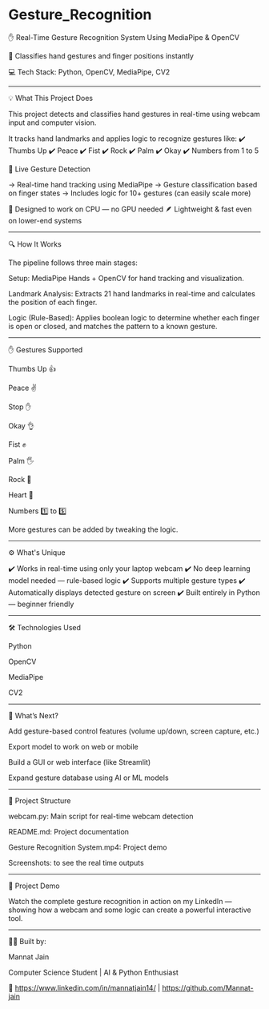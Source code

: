 # Gesture_Recognition
✋ Real-Time Gesture Recognition System Using MediaPipe & OpenCV

🧠 Classifies hand gestures and finger positions instantly

💻 Tech Stack: Python, OpenCV, MediaPipe, CV2
_________________________________________________________________________________________

💡 What This Project Does

This project detects and classifies hand gestures in real-time using webcam input and computer vision.

It tracks hand landmarks and applies logic to recognize gestures like:
✔️ Thumbs Up
✔️ Peace
✔️ Fist
✔️ Rock
✔️ Palm
✔️ Okay
✔️ Numbers from 1 to 5

🎥 Live Gesture Detection

→ Real-time hand tracking using MediaPipe
→ Gesture classification based on finger states
→ Includes logic for 10+ gestures (can easily scale more)

🧩 Designed to work on CPU — no GPU needed
🪶 Lightweight & fast even on lower-end systems
_________________________________________________________________________________________

🔍 How It Works

The pipeline follows three main stages:

Setup:
MediaPipe Hands + OpenCV for hand tracking and visualization.

Landmark Analysis:
Extracts 21 hand landmarks in real-time and calculates the position of each finger.

Logic (Rule-Based):
Applies boolean logic to determine whether each finger is open or closed, and matches the pattern to a known gesture.
_________________________________________________________________________________________

✋ Gestures Supported

Thumbs Up 👍

Peace ✌️

Stop ✋

Okay 👌

Fist ✊

Palm 🖐️

Rock 🤘

Heart 🤍

Numbers 1️⃣ to 5️⃣

More gestures can be added by tweaking the logic.
_________________________________________________________________________________________

⚙️ What's Unique

✔️ Works in real-time using only your laptop webcam
✔️ No deep learning model needed — rule-based logic
✔️ Supports multiple gesture types
✔️ Automatically displays detected gesture on screen
✔️ Built entirely in Python — beginner friendly
_________________________________________________________________________________________

🛠️ Technologies Used

Python

OpenCV

MediaPipe

CV2
_________________________________________________________________________________________

🔮 What’s Next?

Add gesture-based control features (volume up/down, screen capture, etc.)

Export model to work on web or mobile

Build a GUI or web interface (like Streamlit)

Expand gesture database using AI or ML models
_________________________________________________________________________________________

📁 Project Structure

webcam.py: Main script for real-time webcam detection

README.md: Project documentation

Gesture Recognition System.mp4: Project demo

Screenshots: to see the real time outputs
_________________________________________________________________________________________

🎥 Project Demo

Watch the complete gesture recognition in action on my LinkedIn — showing how a webcam and some logic can create a powerful interactive tool.
_________________________________________________________________________________________

🙋‍♀️ Built by:

Mannat Jain

Computer Science Student | AI & Python Enthusiast

🔗 https://www.linkedin.com/in/mannatjain14/ | https://github.com/Mannat-jain
